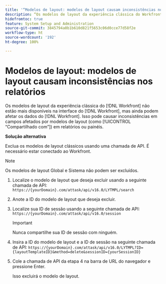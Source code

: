 ```yaml
---
title: '“Modelos de layout: modelos de layout causam inconsistências nos relatórios”'
description: “Os modelos de layout da experiência clássica do Workfront não estão mais disponíveis na interface, mas ainda podem afetar os dados. Isso pode causar inconsistências em campos afetados por modelos de layout (como “Compartilhado com”) em relatórios ou painéis.”
hidefromtoc: true
feature: System Setup and Administration
source-git-commit: 3845794a0b1b610d821f5653c06d0cce77d58f2e
workflow-type: ht
source-wordcount: '192'
ht-degree: 100%

---
```



# Modelos de layout: modelos de layout causam inconsistências nos relatórios

Os modelos de layout da experiência clássica do [!DNL Workfront] não estão mais disponíveis na interface do [!DNL Workfront], mas ainda podem afetar os dados do [!DNL Workfront]. Isso pode causar inconsistências em campos afetados por modelos de layout (como [!UICONTROL “Compartilhado com”]) em relatórios ou painéis.

**Solução alternativa**

Exclua os modelos de layout clássicos usando uma chamada de API. É necessário estar conectado ao Workfront.

>[!NOTE]
>
>Os modelos de layout Global e Sistema não podem ser excluídos.

1. Localize o modelo de layout que deseja excluir usando a seguinte chamada de API:
   `https://{yourDomain}.com/attask/api/v16.0/LYTMPL/search`
1. Anote a ID do modelo de layout que deseja excluir.
1. Localize sua ID de sessão usando a seguinte chamada de API:
   `https://{yourDomain}.com/attask/api/v16.0/session`

   >[!IMPORTANT]
   >
   >Nunca compartilhe sua ID de sessão com ninguém.

1. Insira a ID do modelo de layout e a ID de sessão na seguinte chamada de API:
   `https://{yourDomain}.com/attask/api/v16.0/LYTMPL?ID={layoutTemplateID}&method=delete&sessionID={yourSessionID}`
1. Cole a chamada de API da etapa 4 na barra de URL do navegador e pressione Enter.

   Isso excluirá o modelo de layout.

